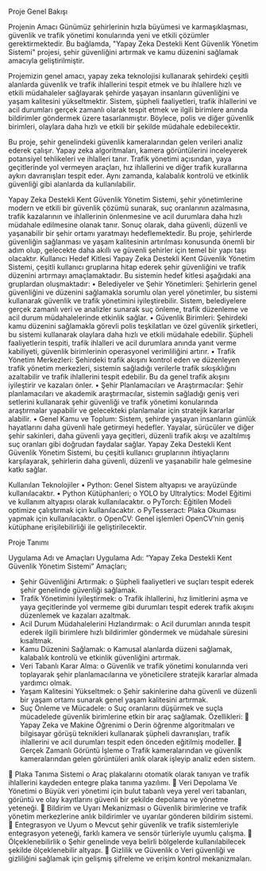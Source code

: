 Proje Genel Bakışı

Projenin Amacı
Günümüz şehirlerinin hızla büyümesi ve karmaşıklaşması, güvenlik ve trafik yönetimi konularında yeni ve etkili çözümler gerektirmektedir. Bu bağlamda, "Yapay Zeka Destekli Kent Güvenlik Yönetim Sistemi" projesi, şehir güvenliğini artırmak ve kamu düzenini sağlamak amacıyla geliştirilmiştir. 

Projemizin genel amacı, yapay zeka teknolojisi kullanarak şehirdeki çeşitli alanlarda güvenlik ve trafik ihlallerini tespit etmek ve bu ihlallere hızlı ve etkili müdahaleler sağlayarak şehirde yaşayan insanların güvenliğini ve yaşam kalitesini yükseltmektir. Sistem, şüpheli faaliyetleri, trafik ihlallerini ve acil durumları gerçek zamanlı olarak tespit etmek ve ilgili birimlere anında bildirimler göndermek üzere tasarlanmıştır. Böylece, polis ve diğer güvenlik birimleri, olaylara daha hızlı ve etkili bir şekilde müdahale edebilecektir. 

Bu proje, şehir genelindeki güvenlik kameralarından gelen verileri analiz ederek çalışır. Yapay zeka algoritmaları, kamera görüntülerini inceleyerek potansiyel tehlikeleri ve ihlalleri tanır. Trafik yönetimi açısından, yaya geçitlerinde yol vermeyen araçları, hız ihlallerini ve diğer trafik kurallarına aykırı davranışları tespit eder. Aynı zamanda, kalabalık kontrolü ve etkinlik güvenliği gibi alanlarda da kullanılabilir. 

Yapay Zeka Destekli Kent Güvenlik Yönetim Sistemi, şehir yönetimlerine modern ve etkili bir güvenlik çözümü sunarak, suç oranlarının azalmasına, trafik kazalarının ve ihlallerinin önlenmesine ve acil durumlara daha hızlı müdahale edilmesine olanak tanır. Sonuç olarak, daha güvenli, düzenli ve yaşanabilir bir şehir ortamı yaratmayı hedeflemektedir. 
Bu proje, şehirlerde güvenliğin sağlanması ve yaşam kalitesinin artırılması konusunda önemli bir adım olup, gelecekte daha akıllı ve güvenli şehirler için temel bir yapı taşı olacaktır.
Kullanıcı Hedef Kitlesi
Yapay Zeka Destekli Kent Güvenlik Yönetim Sistemi, çeşitli kullanıcı gruplarına hitap ederek şehir güvenliğini ve trafik düzenini artırmayı amaçlamaktadır. Bu sistemin hedef kitlesi aşağıdaki ana gruplardan oluşmaktadır:
•	Belediyeler ve Şehir Yönetimleri: Şehirlerin genel güvenliğini ve düzenini sağlamakla sorumlu olan yerel yönetimler, bu sistemi kullanarak güvenlik ve trafik yönetimini iyileştirebilir. Sistem, belediyelere gerçek zamanlı veri ve analizler sunarak suç önleme, trafik düzenleme ve acil durum müdahalelerinde etkinlik sağlar.
•	Güvenlik Birimleri: Şehirdeki kamu düzenini sağlamakla görevli polis teşkilatları ve özel güvenlik şirketleri, bu sistemi kullanarak olaylara daha hızlı ve etkili müdahale edebilir. Şüpheli faaliyetlerin tespiti, trafik ihlalleri ve acil durumlara anında yanıt verme kabiliyeti, güvenlik birimlerinin operasyonel verimliliğini artırır.
•	Trafik Yönetim Merkezleri: Şehirdeki trafik akışını kontrol eden ve düzenleyen trafik yönetim merkezleri, sistemin sağladığı verilerle trafik sıkışıklığını azaltabilir ve trafik ihlallerini tespit edebilir. Bu da genel trafik akışını iyileştirir ve kazaları önler.
•	Şehir Planlamacıları ve Araştırmacılar: Şehir planlamacıları ve akademik araştırmacılar, sistemin sağladığı geniş veri setlerini kullanarak şehir güvenliği ve trafik yönetimi konularında araştırmalar yapabilir ve gelecekteki planlamalar için stratejik kararlar alabilir.
•	Genel Kamu ve Toplum: Sistem, şehirde yaşayan insanların günlük hayatlarını daha güvenli hale getirmeyi hedefler. Yayalar, sürücüler ve diğer şehir sakinleri, daha güvenli yaya geçitleri, düzenli trafik akışı ve azaltılmış suç oranları gibi doğrudan faydalar sağlar.
Yapay Zeka Destekli Kent Güvenlik Yönetim Sistemi, bu çeşitli kullanıcı gruplarının ihtiyaçlarını karşılayarak, şehirlerin daha güvenli, düzenli ve yaşanabilir hale gelmesine katkı sağlar.



Kullanılan Teknolojiler
•	Python: Genel Sistem altyapısı ve arayüzünde kullanılacaktır.
•	Python Kütüphanleri;
o	YOLO by Ultralytics: Model Eğitimi ve kullanım altyapısı olarak kullanılacaktır.
o	PyTorch: Eğitilen Modeli optimize çalıştırmak için kullanılacaktır.
o	PyTesseract: Plaka Okuması yapmak için kullanılacaktır.
o	OpenCV: Genel işlemleri OpenCV’nin geniş kütüphane erişilebilirliği ile geliştirilecektir.


Proje Tanımı

Uygulama Adı ve Amaçları
Uygulama Adı: “Yapay Zeka Destekli Kent Güvenlik Yönetim Sistemi”
Amaçları;
-	Şehir Güvenliğini Artırmak:
o	Şüpheli faaliyetleri ve suçları tespit ederek şehir genelinde güvenliği sağlamak.
-	Trafik Yönetimini İyileştirmek:
o	Trafik ihlallerini, hız limitlerini aşma ve yaya geçitlerinde yol vermeme gibi durumları tespit ederek trafik akışını düzenlemek ve kazaları azaltmak.
-	Acil Durum Müdahalelerini Hızlandırmak:
o	Acil durumları anında tespit ederek ilgili birimlere hızlı bildirimler göndermek ve müdahale süresini kısaltmak.
-	Kamu Düzenini Sağlamak:
o	Kamusal alanlarda düzeni sağlamak, kalabalık kontrolü ve etkinlik güvenliğini artırmak.
-	Veri Tabanlı Karar Alma:
o	Güvenlik ve trafik yönetimi konularında veri toplayarak şehir planlamacılarına ve yöneticilere stratejik kararlar almada yardımcı olmak.
-	Yaşam Kalitesini Yükseltmek:
o	Şehir sakinlerine daha güvenli ve düzenli bir yaşam ortamı sunarak genel yaşam kalitesini artırmak.
-	Suç Önleme ve Mücadele:
o	Suç oranlarını düşürmek ve suçla mücadelede güvenlik birimlerine etkin bir araç sağlamak.
Özellikleri:
	Yapay Zeka ve Makine Öğrenimi
o	Derin öğrenme algoritmaları ve bilgisayar görüşü teknikleri kullanarak şüpheli davranışları, trafik ihlallerini ve acil durumları tespit eden önceden eğitilmiş modeller.
	Gerçek Zamanlı Görüntü İşleme
o	Trafik kameralarından ve güvenlik kameralarından gelen görüntüleri anlık olarak işleyip analiz eden sistem.

	Plaka Tanıma Sistemi
o	Araç plakalarını otomatik olarak tanıyan ve trafik ihlallerini kaydeden entegre plaka tanıma yazılımı.
	Veri Depolama Ve Yönetimi
o	Büyük veri yönetimi için bulut tabanlı veya yerel veri tabanları, görüntü ve olay kayıtlarını güvenli bir şekilde depolama ve yönetme yeteneği.
	Bildirim ve Uyarı Mekanizması
o	Güvenlik birimlerine ve trafik yönetim merkezlerine anlık bildirimler ve uyarılar gönderen bildirim sistemi.
	Entegrasyon ve Uyum
o	Mevcut şehir güvenlik ve trafik sistemleriyle entegrasyon yeteneği, farklı kamera ve sensör türleriyle uyumlu çalışma.
	Ölçeklenebilirlik
o	Şehir genelinde veya belirli bölgelerde kullanılabilecek şekilde ölçeklenebilir altyapı.
	Gizlilik ve Güvenlik
o	Veri güvenliği ve gizliliğini sağlamak için gelişmiş şifreleme ve erişim kontrol mekanizmaları.
